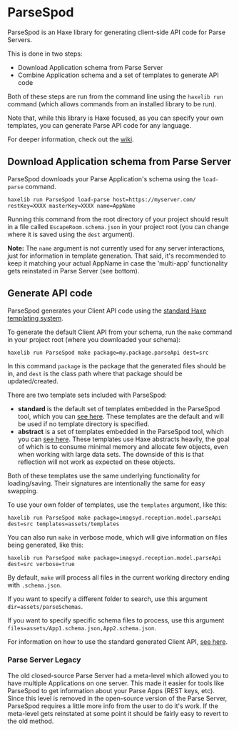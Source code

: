 # ParseSpod

ParseSpod is an Haxe library for generating client-side API code for Parse Servers.

This is done in two steps:

- Download Application schema from Parse Server
- Combine Application schema and a set of templates to generate API code

Both of these steps are run from the command line using the `haxelib run` command (which allows commands from an installed library to be run).

Note that, while this library is Haxe focused, as you can specify your own templates, you can generate Parse API code for any language.

For deeper information, check out the [wiki](https://github.com/TomByrne/ParseSpod/wiki).

## Download Application schema from Parse Server

ParseSpod downloads your Parse Application's schema using the `load-parse` command.

```
haxelib run ParseSpod load-parse host=https://myserver.com/ restKey=XXXX masterKey=XXXX name=AppName
```

Running this command from the root directory of your project should result in a file called `EscapeRoom.schema.json` in your project root (you can change where it is saved using the `dest` argument).

**Note:** The `name` argument is not currently used for any server interactions, just for information in template generation. That said, it's recommended to keep it matching your actual AppName in case the 'multi-app' functionality gets reinstated in Parse Server (see bottom).

## Generate API code

ParseSpod generates your Client API code using the [standard Haxe templating system](https://haxe.org/manual/std-template.html).

To generate the default Client API from your schema, run the `make` command in your project root (where you downloaded your schema):

```
haxelib run ParseSpod make package=my.package.parseApi dest=src
```

In this command `package` is the package that the generated files should be in, and `dest` is the class path where that package should be updated/created.

There are two template sets included with ParseSpod:

- **standard** is the default set of templates embedded in the ParseSpod tool, which you can [see here](https://github.com/TomByrne/ParseSpod/tree/master/templates/standard). These templates are the default and will be used if no template directory is specified.
- **abstract** is a set of templates embedded in the ParseSpod tool, which you can [see here](https://github.com/TomByrne/ParseSpod/tree/master/templates/abstract). These templates use Haxe abstracts heavily, the goal of which is to consume minimal memory and allocate few objects, even when working with large data sets. The downside of this is that reflection will not work as expected on these objects.

Both of these templates use the same underlying functionality for loading/saving. Their signatures are intentionally the same for easy swapping.

To use your own folder of templates, use the `templates` argument, like this:

```
haxelib run ParseSpod make package=imagsyd.reception.model.parseApi dest=src templates=assets/templates
```

You can also run `make` in verbose mode, which will give information on files being generated, like this:

```
haxelib run ParseSpod make package=imagsyd.reception.model.parseApi dest=src verbose=true
```

By default, `make` will process all files in the current working directory ending with `.schema.json`.

If you want to specify a different folder to search, use this argument `dir=assets/parseSchemas`.

If you want to specify specific schema files to process, use this argument `files=assets/App1.schema.json,App2.schema.json`.

For information on how to use the standard generated Client API, [see here](https://github.com/TomByrne/ParseSpod/wiki/Using-Standard-Client-Objects).

### Parse Server Legacy

The old closed-source Parse Server had a meta-level which allowed you to have multiple Applications on one server. This made it easier for tools like ParseSpod to get information about your Parse Apps (REST keys, etc). Since this level is removed in the open-source version of the Parse Server, ParseSpod requires a little more info from the user to do it's work. If the meta-level gets reinstated at some point it should be fairly easy to revert to the old method.